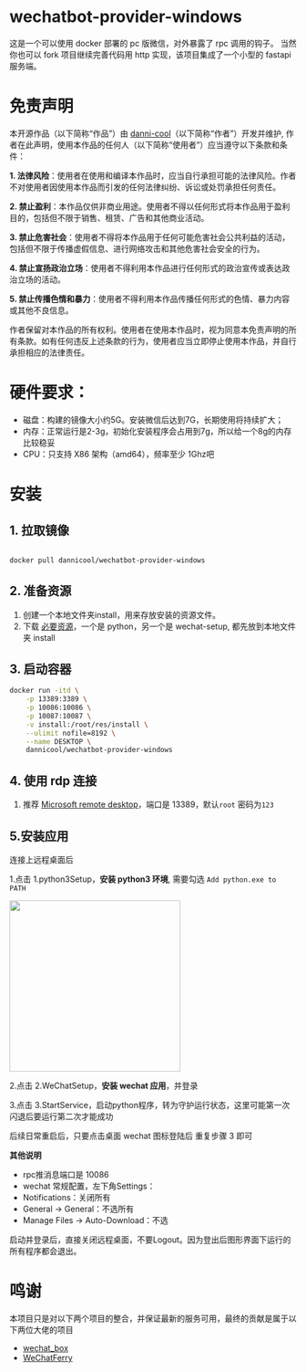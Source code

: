 # wechatbot-provider-windows
这是一个可以使用 docker 部署的 pc 版微信，对外暴露了 rpc 调用的钩子。
当然你也可以 fork 项目继续完善代码用 http 实现，该项目集成了一个小型的 fastapi 服务端。


# 免责声明

本开源作品（以下简称“作品”）由 [danni-cool](https://github.com/danni-cool)（以下简称“作者”）开发并维护, 作者在此声明，使用本作品的任何人（以下简称“使用者”）应当遵守以下条款和条件：

**1. 法律风险**：使用者在使用和编译本作品时，应当自行承担可能的法律风险。作者不对使用者因使用本作品而引发的任何法律纠纷、诉讼或处罚承担任何责任。

**2. 禁止盈利**：本作品仅供非商业用途。使用者不得以任何形式将本作品用于盈利目的，包括但不限于销售、租赁、广告和其他商业活动。

**3. 禁止危害社会**：使用者不得将本作品用于任何可能危害社会公共利益的活动，包括但不限于传播虚假信息、进行网络攻击和其他危害社会安全的行为。

**4. 禁止宣扬政治立场**：使用者不得利用本作品进行任何形式的政治宣传或表达政治立场的活动。

**5. 禁止传播色情和暴力**：使用者不得利用本作品传播任何形式的色情、暴力内容或其他不良信息。

作者保留对本作品的所有权利。使用者在使用本作品时，视为同意本免责声明的所有条款。如有任何违反上述条款的行为，使用者应当立即停止使用本作品，并自行承担相应的法律责任。


# 硬件要求：

  - 磁盘：构建的镜像大小约5G。安装微信后达到7G，长期使用将持续扩大；
  - 内存：正常运行是2-3g，初始化安装程序会占用到7g，所以给一个8g的内存比较稳妥
  - CPU：只支持 X86 架构（amd64），频率至少 1Ghz吧

# 安装

## 1. 拉取镜像

```bash

docker pull dannicool/wechatbot-provider-windows
```

## 2. 准备资源

1. 创建一个本地文件夹install，用来存放安装的资源文件。
2. 下载 [必要资源](https://github.com/danni-cool/wechatbot-provider-windows/releases/tag/v3.9.10.27)，一个是 python，另一个是 wechat-setup, 都先放到本地文件夹 install

## 3. 启动容器

```bash
docker run -itd \
    -p 13389:3389 \
    -p 10086:10086 \
    -p 10087:10087 \
    -v install:/root/res/install \
    --ulimit nofile=8192 \
    --name DESKTOP \
    dannicool/wechatbot-provider-windows
```

## 4. 使用 rdp 连接

1. 推荐 [Microsoft remote desktop](https://apps.microsoft.com/detail/9wzdncrfj3ps?hl=en-US&gl=US)，端口是 13389，默认`root` 密码为`123`

## 5.安装应用

连接上远程桌面后

1.点击 1.python3Setup，**安装 python3 环境**, 需要勾选 `Add python.exe to PATH`

<img src="https://github.com/user-attachments/assets/f7bb6a99-113e-4dbc-bb43-bca079278a0c" width=300 />

2.点击 2.WeChatSetup，**安装 wechat 应用**，并登录

3.点击 3.StartService，启动python程序，转为守护运行状态，这里可能第一次闪退后要运行第二次才能成功

后续日常重启后，只要点击桌面 wechat 图标登陆后 重复步骤 3 即可

**其他说明**

- rpc推消息端口是 10086
- wechat 常规配置，左下角Settings：
- Notifications：关闭所有
- General -> General：不选所有
- Manage Files -> Auto-Download：不选

启动并登录后，直接关闭远程桌面，不要Logout。因为登出后图形界面下运行的所有程序都会退出。

# 鸣谢

本项目只是对以下两个项目的整合，并保证最新的服务可用，最终的贡献是属于以下两位大佬的项目

- [wechat_box](https://github.com/Saroth/docker_wechat)
- [WeChatFerry](https://github.com/lich0821/WeChatFerry)
